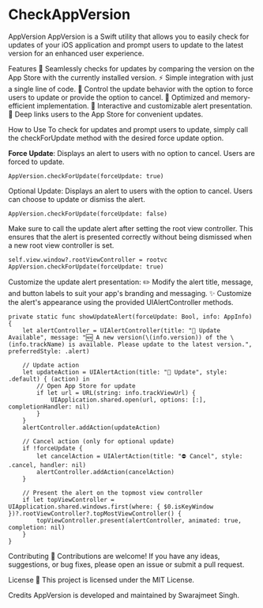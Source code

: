 # CheckAppVersion
AppVersion
AppVersion is a Swift utility that allows you to easily check for updates of your iOS application and prompt users to update to the latest version for an enhanced user experience.

Features
🔄 Seamlessly checks for updates by comparing the version on the App Store with the currently installed version.
⚡️ Simple integration with just a single line of code.
💪 Control the update behavior with the option to force users to update or provide the option to cancel.
🚀 Optimized and memory-efficient implementation.
🌟 Interactive and customizable alert presentation.
📲 Deep links users to the App Store for convenient updates.

How to Use
To check for updates and prompt users to update, simply call the checkForUpdate method with the desired force update option.

**Force Update**: Displays an alert to users with no option to cancel. Users are forced to update.

```
AppVersion.checkForUpdate(forceUpdate: true)
```

Optional Update: Displays an alert to users with the option to cancel. Users can choose to update or dismiss the alert.

```
AppVersion.checkForUpdate(forceUpdate: false)
```
Make sure to call the update alert after setting the root view controller. This ensures that the alert is presented correctly without being dismissed when a new root view controller is set.
```
self.view.window?.rootViewController = rootvc
AppVersion.checkForUpdate(forceUpdate: true)
```

Customize the update alert presentation:
✏️ Modify the alert title, message, and button labels to suit your app's branding and messaging.
✨ Customize the alert's appearance using the provided UIAlertController methods.
```
private static func showUpdateAlert(forceUpdate: Bool, info: AppInfo) {
    let alertController = UIAlertController(title: "📣 Update Available", message: "🆕 A new version(\(info.version)) of the \(info.trackName) is available. Please update to the latest version.", preferredStyle: .alert)
    
    // Update action
    let updateAction = UIAlertAction(title: "📲 Update", style: .default) { (action) in
        // Open App Store for update
        if let url = URL(string: info.trackViewUrl) {
            UIApplication.shared.open(url, options: [:], completionHandler: nil)
        }
    }
    alertController.addAction(updateAction)
    
    // Cancel action (only for optional update)
    if !forceUpdate {
        let cancelAction = UIAlertAction(title: "⛔️ Cancel", style: .cancel, handler: nil)
        alertController.addAction(cancelAction)
    }

    // Present the alert on the topmost view controller
    if let topViewController = UIApplication.shared.windows.first(where: { $0.isKeyWindow })?.rootViewController?.topMostViewController() {
        topViewController.present(alertController, animated: true, completion: nil)
    }
}
```
Contributing
🤝 Contributions are welcome! If you have any ideas, suggestions, or bug fixes, please open an issue or submit a pull request.

License
📄 This project is licensed under the MIT License.

Credits
AppVersion is developed and maintained by Swarajmeet Singh.

